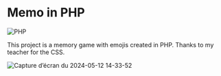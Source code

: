 # Memo in PHP
![PHP](https://img.shields.io/badge/php-%23777BB4.svg?style=for-the-badge&logo=php&logoColor=white)

This project is a memory game with emojis created in PHP. Thanks to my teacher for the CSS.

![Capture d’écran du 2024-05-12 14-33-52](https://github.com/RobinBouvier/memo-php/assets/102693118/9514f4aa-3322-471c-abdc-a13486ade5b4)
